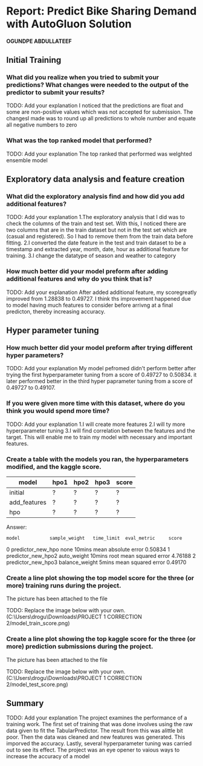 # Report: Predict Bike Sharing Demand with AutoGluon Solution
#### OGUNDPE ABDULLATEEF

## Initial Training
### What did you realize when you tried to submit your predictions? What changes were needed to the output of the predictor to submit your results?
TODO: Add your explanation
I noticed that the predictions are float and some are non-positive values which was not accepted for submission. 
The changesI made was to round up all predictions to whole number and equate all negative numbers to zero

### What was the top ranked model that performed?
TODO: Add your explanation
The top ranked that performed was weIghted ensemble model

## Exploratory data analysis and feature creation
### What did the exploratory analysis find and how did you add additional features?
TODO: Add your explanation
1.The exploratory analysis that I did was to check the columns of the train and test set. With this, I noticed there are two columns that are in the train dataset but not
in the test set which are (casual and registered). So I had to remove them from the train data before fitting.
2.I converted the date feature in the test and train dataset to be a timestamp and extracted year, month, date, hour as additional feature for training.
3.I change the datatype of season and weather to category

### How much better did your model preform after adding additional features and why do you think that is?
TODO: Add your explanation
After added additional feature, my scoregreatly improved from 1.28838 to 0.49727. I think ths improvement happened due to model having much features to consider before arrivng at a final predicton, thereby increasing accuracy.
## Hyper parameter tuning
### How much better did your model preform after trying different hyper parameters?
TODO: Add your explanation
My model pefromed didn't perform better after trying the first hyperparameter tuning from a score of 0.49727 to 0.50834.
it later performed better in the third hyper paprameter tuning from a score of 0.49727 to 0.49107.

### If you were given more time with this dataset, where do you think you would spend more time?
TODO: Add your explanation
1.I will create more features
2.I will ty more hyperparameter tuning
3.I will find correlation between the features and the target. This will enable me to train my model with necessary and important features.


### Create a table with the models you ran, the hyperparameters modified, and the kaggle score.
|model|hpo1|hpo2|hpo3|score|
|--|--|--|--|--|
|initial|?|?|?|?|
|add_features|?|?|?|?|
|hpo|?|?|?|?|
 
Answer:

	model			sample_weight	time_limit	eval_metric		score
0	predictor_new_hpo	none		10mins		mean absolute error	0.50834
1	predictor_new_hpo2	auto_weight	10mins		root mean squared error	4.76188
2	predictor_new_hpo3	balance_weight	5mins		mean squared error	0.49170



### Create a line plot showing the top model score for the three (or more) training runs during the project.
The picture has been attached to the file 

TODO: Replace the image below with your own.
(C:\Users\drogu\Downloads\PROJECT 1 CORRECTION 2/model_train_score.png)

### Create a line plot showing the top kaggle score for the three (or more) prediction submissions during the project.
The picture has been attached to the file 

TODO: Replace the image below with your own.
(C:\Users\drogu\Downloads\PROJECT 1 CORRECTION 2/model_test_score.png)

## Summary
TODO: Add your explanation
The project examines the performance of a training work. The first set of training that was done involves using the raw data given to fit the TabularPredictor.
The result from this was alittle bit poor. Then the data was cleaned and new features was generated. This imporved the accuracy. Lastly, several hyperparameter tuning 
was carried out to see its effect. The project was an eye opener to vaious ways to increase the accuracy of a model




